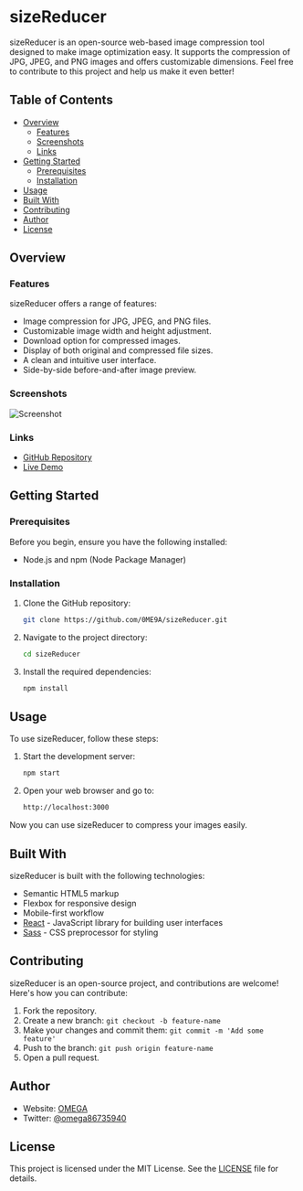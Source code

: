 # sizeReducer

sizeReducer is an open-source web-based image compression tool designed to make image optimization easy. It supports the compression of JPG, JPEG, and PNG images and offers customizable dimensions. Feel free to contribute to this project and help us make it even better!

## Table of Contents

- [Overview](#overview)
  - [Features](#features)
  - [Screenshots](#screenshots)
  - [Links](#links)
- [Getting Started](#getting-started)
  - [Prerequisites](#prerequisites)
  - [Installation](#installation)
- [Usage](#usage)
- [Built With](#built-with)
- [Contributing](#contributing)
- [Author](#author)
- [License](#license)

## Overview

### Features

sizeReducer offers a range of features:

- Image compression for JPG, JPEG, and PNG files.
- Customizable image width and height adjustment.
- Download option for compressed images.
- Display of both original and compressed file sizes.
- A clean and intuitive user interface.
- Side-by-side before-and-after image preview.

### Screenshots

![Screenshot](https://raw.githubusercontent.com/0ME9A/screenshots/main/sizeReducer.png)

### Links

- [GitHub Repository](https://github.com/0ME9A/sizeReducer/)
- [Live Demo](https://0me9a.github.io/sizeReducer/)

## Getting Started

### Prerequisites

Before you begin, ensure you have the following installed:

- Node.js and npm (Node Package Manager)

### Installation

1. Clone the GitHub repository:

   ```sh
   git clone https://github.com/0ME9A/sizeReducer.git
   ```

2. Navigate to the project directory:

   ```sh
   cd sizeReducer
   ```

3. Install the required dependencies:

   ```sh
   npm install
   ```

## Usage

To use sizeReducer, follow these steps:

1. Start the development server:

   ```sh
   npm start
   ```

2. Open your web browser and go to:

   ```sh
   http://localhost:3000
   ```

Now you can use sizeReducer to compress your images easily.

## Built With

sizeReducer is built with the following technologies:

- Semantic HTML5 markup
- Flexbox for responsive design
- Mobile-first workflow
- [React](https://reactjs.org/) - JavaScript library for building user interfaces
- [Sass](https://sass-lang.com/) - CSS preprocessor for styling

## Contributing

sizeReducer is an open-source project, and contributions are welcome! Here's how you can contribute:

1. Fork the repository.
2. Create a new branch: `git checkout -b feature-name`
3. Make your changes and commit them: `git commit -m 'Add some feature'`
4. Push to the branch: `git push origin feature-name`
5. Open a pull request.

## Author

- Website: [OMEGA](https://ome9a.com)
- Twitter: [@omega86735940](https://twitter.com/omegaStrikes)

## License

This project is licensed under the MIT License. See the [LICENSE](LICENSE) file for details.

